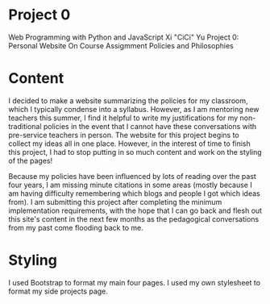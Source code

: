 # Project 0

Web Programming with Python and JavaScript
Xi "CiCi" Yu
Project 0: Personal Website On Course Assigmment Policies and Philosophies

# Content
I decided to make a website summarizing the policies for my classroom, which I typically condense into a syllabus. However, as I am mentoring new teachers this summer, I find it helpful to write my justifications for my non-traditional policies in the event that I cannot have these conversations with pre-service teachers in person. The website for this project begins to collect my ideas all in one place. However, in the interest of time to finish this project, I had to stop putting in so much content and work on the styling of the pages!

Because my policies have been influenced by lots of reading over the past four years, I am missing minute citations in some areas (mostly because I am having difficulty remembering which blogs and people I got which ideas from). I am submitting this project after completing the minimum implementation requirements, with the hope that I can go back and flesh out this site's content in the next few months as the pedagogical conversations from my past come flooding back to me.

# Styling
I used Bootstrap to format my main four pages. I used my own stylesheet to format my side projects page.
